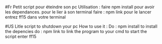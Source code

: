 #Fr
Petit script pour éteindre son pc
Utilisation : 
    faire npm install pour avoir les dependances.
    pour le lier à son terminal faire : npm link 
    pour le lancer entrez ff15 dans votre terminal

#US 
Litle script to shutdown your pc
    How to use it : 
    Do : npm install to install the depencies
    do : npm link to link the program to your cmd
    to start the script enter ff15